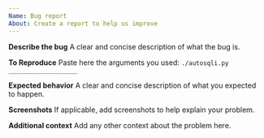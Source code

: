 ```yaml
---
Name: Bug report
About: Create a report to help us improve
---
```


**Describe the bug**
A clear and concise description of what the bug is.

**To Reproduce**
Paste here the arguments you used: `./autosqli.py ___________________`

**Expected behavior**
A clear and concise description of what you expected to happen.

**Screenshots**
If applicable, add screenshots to help explain your problem.

**Additional context**
Add any other context about the problem here.

